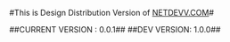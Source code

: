 #This is Design Distribution Version of [NETDEVV.COM](https://www.netdevv.com)#

##CURRENT VERSION : 0.0.1##
##DEV VERSION: 1.0.0##